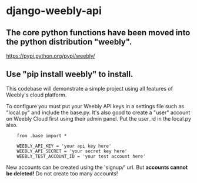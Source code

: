 # django-weebly-api
## The core python functions have been moved into the python distribution "weebly".
https://pypi.python.org/pypi/weebly/
## Use "pip install weebly" to install.
 
This codebase will demonstrate a simple project using all features of Weebly's cloud platform.

To configure you must put your Weebly API keys in a settings file such as "local.py" and include the base.py. It's also
good to create a "user" account on Weebly Cloud first using their admin panel. Put the user_id in the local.py also.

        from .base import *
        
        WEEBLY_API_KEY = 'your api key here'
        WEEBLY_API_SECRET = 'your secret key here'
        WEEBLY_TEST_ACCOUNT_ID = 'your test account here'

New accounts can be created using the 'signup/' url. But __accounts cannot be deleted!__ Do not create too many accounts!
